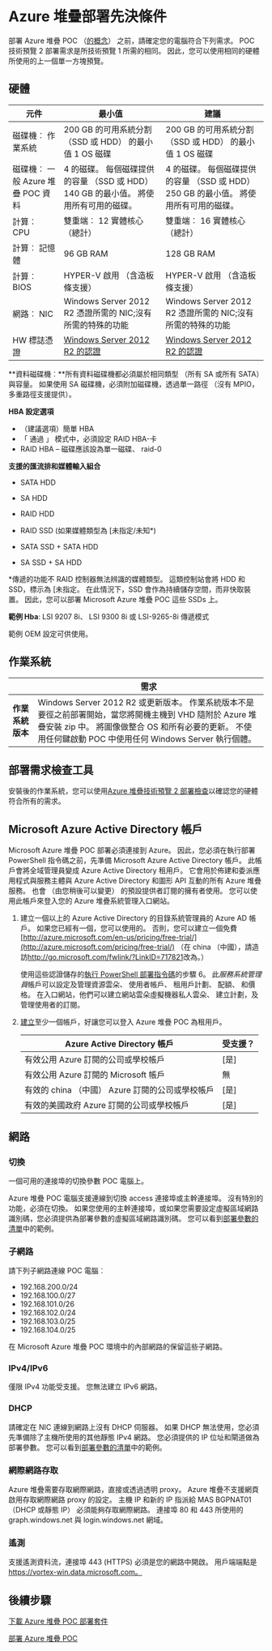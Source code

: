 <properties
    pageTitle="部署 Azure 堆疊 POC 之前 |Microsoft Azure"
    description="檢視 Azure 堆疊 POC （服務系統管理員） 的環境及硬體需求。"
    services="azure-stack"
    documentationCenter=""
    authors="ErikjeMS"
    manager="byronr"
    editor=""/>

<tags
    ms.service="azure-stack"
    ms.workload="na"
    ms.tgt_pltfrm="na"
    ms.devlang="na"
    ms.topic="get-started-article"
    ms.date="10/12/2016"
    ms.author="erikje"/>

# <a name="azure-stack-deployment-prerequisites"></a>Azure 堆疊部署先決條件

部署 Azure 堆疊 POC （[的概念](azure-stack-poc.md)） 之前，請確定您的電腦符合下列需求。
POC 技術預覽 2 部署需求是所技術預覽 1 所需的相同。 因此，您可以使用相同的硬體所使用的上一個單一方塊預覽。

## <a name="hardware"></a>硬體

| 元件 | 最小值  | 建議 |
|---|---|---|
| 磁碟機︰ 作業系統 | 200 GB 的可用系統分割 （SSD 或 HDD） 的最小值 1 OS 磁碟 | 200 GB 的可用系統分割 （SSD 或 HDD） 的最小值 1 OS 磁碟 |
| 磁碟機︰ 一般 Azure 堆疊 POC 資料 | 4 的磁碟。 每個磁碟提供的容量 （SSD 或 HDD） 140 GB 的最小值。 將使用所有可用的磁碟。 | 4 的磁碟。 每個磁碟提供的容量 （SSD 或 HDD） 250 GB 的最小值。 將使用所有可用的磁碟。|
| 計算︰ CPU | 雙重端︰ 12 實體核心 （總計）  | 雙重端︰ 16 實體核心 （總計） |
| 計算︰ 記憶體 | 96 GB RAM  | 128 GB RAM |
| 計算︰ BIOS | HYPER-V 啟用 （含造板條支援）  | HYPER-V 啟用 （含造板條支援） |
| 網路︰ NIC | Windows Server 2012 R2 憑證所需的 NIC;沒有所需的特殊的功能 | Windows Server 2012 R2 憑證所需的 NIC;沒有所需的特殊的功能 |
| HW 標誌憑證 | [Windows Server 2012 R2 的認證](http://windowsservercatalog.com/results.aspx?&chtext=&cstext=&csttext=&chbtext=&bCatID=1333&cpID=0&avc=79&ava=0&avq=0&OR=1&PGS=25&ready=0) |[Windows Server 2012 R2 的認證](http://windowsservercatalog.com/results.aspx?&chtext=&cstext=&csttext=&chbtext=&bCatID=1333&cpID=0&avc=79&ava=0&avq=0&OR=1&PGS=25&ready=0)|

**資料磁碟機︰**所有資料磁碟機都必須屬於相同類型 （所有 SA 或所有 SATA） 與容量。 如果使用 SA 磁碟機，必須附加磁碟機，透過單一路徑 （沒有 MPIO，多重路徑支援提供）。

**HBA 設定選項**
 
- （建議選項）簡單 HBA
- 「 通過 」 模式中，必須設定 RAID HBA-卡
- RAID HBA – 磁碟應該設為單一磁碟、 raid-0

**支援的匯流排和媒體輸入組合**

-   SATA HDD

-   SA HDD

-   RAID HDD

-   RAID SSD (如果媒體類型為 [未指定/未知\*)

-   SATA SSD + SATA HDD

-   SA SSD + SA HDD

\*傳遞的功能不 RAID 控制器無法辨識的媒體類型。 這類控制站會將 HDD 和 SSD，標示為 [未指定。 在此情況下，SSD 會作為持續儲存空間，而非快取裝置。 因此，您可以部署 Microsoft Azure 堆疊 POC 這些 SSDs 上。

**範例 Hba**: LSI 9207 8i、 LSI 9300 8i 或 LSI-9265-8i 傳遞模式

範例 OEM 設定可供使用。

## <a name="operating-system"></a>作業系統

| | **需求**  |
|---|---|
| **作業系統版本** | Windows Server 2012 R2 或更新版本。 作業系統版本不是要徑之前部署開始，當您將開機主機到 VHD 隨附於 Azure 堆疊安裝 zip 中。 將圖像做整合 OS 和所有必要的更新。 不使用任何鍵啟動 POC 中使用任何 Windows Server 執行個體。|

## <a name="deployment-requirements-check-tool"></a>部署需求檢查工具

安裝後的作業系統，您可以使用[Azure 堆疊技術預覽 2 部署檢查](https://gallery.technet.microsoft.com/Deployment-Checker-for-50e0f51b)以確認您的硬體符合所有的需求。



## <a name="microsoft-azure-active-directory-accounts"></a>Microsoft Azure Active Directory 帳戶

Microsoft Azure 堆疊 POC 部署必須連接到 Azure。 因此，您必須在執行部署 PowerShell 指令碼之前，先準備 Microsoft Azure Active Directory 帳戶。 此帳戶會將全域管理員變成 Azure Active Directory 租用戶。 它會用於佈建和委派應用程式與服務主體與 Azure Active Directory 和圖形 API 互動的所有 Azure 堆疊服務。 也會 （由您稍後可以變更） 的預設提供者訂閱的擁有者使用。 您可以使用此帳戶來登入您的 Azure 堆疊系統管理入口網站。

1. 建立一個以上的 Azure Active Directory 的目錄系統管理員的 Azure AD 帳戶。 如果您已經有一個，您可以使用的。 否則，您可以建立一個免費[http://azure.microsoft.com/en-us/pricing/free-trial/](http://azure.microsoft.com/pricing/free-trial/) （在 china （中國），請造訪<http://go.microsoft.com/fwlink/?LinkID=717821>改為。）

    使用這些認證儲存的[執行 PowerShell 部署指令碼](azure-stack-run-powershell-script.md#run-the-powershell-deployment-script)的步驟 6。 此*服務系統管理員*帳戶可以設定及管理資源雲朵、 使用者帳戶、 租用戶計劃、 配額、 和價格。 在入口網站，他們可以建立網站雲朵虛擬機器私人雲朵、 建立計劃，及管理使用者的訂閱。

2. [建立](azure-stack-add-new-user-aad.md)至少一個帳戶，好讓您可以登入 Azure 堆疊 POC 為租用戶。

  	| **Azure Active Directory 帳戶**  | **受支援？** |
  	|---|---| 
  	| 有效公用 Azure 訂閱的公司或學校帳戶  | [是] |
  	| 有效公用 Azure 訂閱的 Microsoft 帳戶  | 無 |
  	| 有效的 china （中國） Azure 訂閱的公司或學校帳戶  | [是] |
  	| 有效的美國政府 Azure 訂閱的公司或學校帳戶  | [是] |


## <a name="network"></a>網路

### <a name="switch"></a>切換

一個可用的連接埠的切換參數 POC 電腦上。  

Azure 堆疊 POC 電腦支援連線到切換 access 連接埠或主幹連接埠。 沒有特別的功能，必須在切換。 如果您使用的主幹連接埠，或如果您需要設定虛擬區域網路識別碼，您必須提供為部署參數的虛擬區域網路識別碼。 您可以看到[部署參數的清單](azure-stack-run-powershell-script.md)中的範例。

### <a name="subnet"></a>子網路

請下列子網路連線 POC 電腦︰
- 192.168.200.0/24
- 192.168.100.0/27
- 192.168.101.0/26
- 192.168.102.0/24
- 192.168.103.0/25
- 192.168.104.0/25

在 Microsoft Azure 堆疊 POC 環境中的內部網路的保留這些子網路。

### <a name="ipv4ipv6"></a>IPv4/IPv6

僅限 IPv4 功能受支援。 您無法建立 IPv6 網路。

### <a name="dhcp"></a>DHCP

請確定在 NIC 連線到網路上沒有 DHCP 伺服器。 如果 DHCP 無法使用，您必須先準備除了主機所使用的其他靜態 IPv4 網路。 您必須提供的 IP 位址和閘道做為部署參數。 您可以看到[部署參數的清單](azure-stack-run-powershell-script.md)中的範例。

### <a name="internet-access"></a>網際網路存取

Azure 堆疊需要存取網際網路，直接或透過透明 proxy。 Azure 堆疊不支援網頁啟用存取網際網路 proxy 的設定。 主機 IP 和新的 IP 指派給 MAS BGPNAT01 （DHCP 或靜態 IP） 必須能夠存取網際網路。 連接埠 80 和 443 所使用的 graph.windows.net 與 login.windows.net 網域。

### <a name="telemetry"></a>遙測

支援遙測資料流，連接埠 443 (HTTPS) 必須是您的網路中開啟。 用戶端端點是 https://vortex-win.data.microsoft.com。


## <a name="next-steps"></a>後續步驟

[下載 Azure 堆疊 POC 部署套件](https://azure.microsoft.com/overview/azure-stack/try/?v=try)

[部署 Azure 堆疊 POC](azure-stack-run-powershell-script.md)
